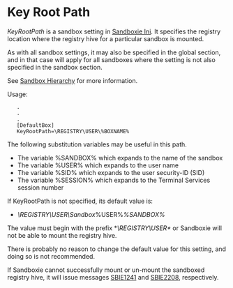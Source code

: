 # Key Root Path

_KeyRootPath_ is a sandbox setting in [Sandboxie Ini](SandboxieIni.md). It specifies the registry location where the registry hive for a particular sandbox is mounted.

As with all sandbox settings, it may also be specified in the global section, and in that case will apply for all sandboxes where the setting is not also specified in the sandbox section.

See [Sandbox Hierarchy](SandboxHierarchy.md) for more information.

Usage:
```
   .
   .
   .
   [DefaultBox]
   KeyRootPath=\REGISTRY\USER\%BOXNAME%
```

The following substitution variables may be useful in this path.

*   The variable %SANDBOX% which expands to the name of the sandbox
*   The variable %USER% which expands to the user name
*   The variable %SID% which expands to the user security-ID (SID)
*   The variable %SESSION% which expands to the Terminal Services session number

If KeyRootPath is not specified, its default value is:

*   _\REGISTRY\USER\Sandbox_%USER%_%SANDBOX%_

The value must begin with the prefix **\REGISTRY\USER\** or Sandboxie will not be able to mount the registry hive.

There is probably no reason to change the default value for this setting, and doing so is not recommended.

If Sandboxie cannot successfully mount or un-mount the sandboxed registry hive, it will issue messages [SBIE1241](SBIE1241.md) and [SBIE2208](SBIE2208.md), respectively.

